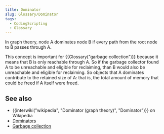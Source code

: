 ```yaml
---
title: Dominator
slug: Glossary/Dominator
tags:
  - CodingScripting
  - Glossary
---
```

In graph theory, node A dominates node B if every path from the root node to B passes through A.

This concept is important for {{Glossary("garbage collection")}} because it means that B is only reachable through A. So if the garbage collector found A to be unreachable and eligible for reclaiming, than B would also be unreachable and eligible for reclaiming. So objects that A dominates contribute to the retained size of A: that is, the total amount of memory that could be freed if A itself were freed.

## See also

- {{interwiki("wikipedia", "Dominator (graph theory)", "Dominator")}} on Wikipedia
- [Dominators](/en-US/docs/Tools/Memory/Dominators)
- [Garbage collection](/en-US/docs/Web/JavaScript/Memory_Management#garbage_collection)
